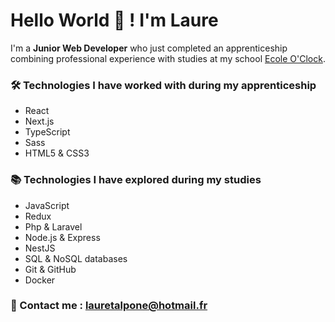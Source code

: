 # Hello World 👋 ! I'm Laure

I'm a **Junior Web Developer** who just completed an apprenticeship combining professional experience with studies at my school [Ecole O'Clock](https://oclock.io/).

### 🛠 Technologies I have worked with during my apprenticeship
- React
- Next.js
- TypeScript
- Sass
- HTML5 & CSS3

### 📚 Technologies I have explored during my studies
- JavaScript
- Redux
- Php & Laravel
- Node.js & Express  
- NestJS  
- SQL & NoSQL databases  
- Git & GitHub  
- Docker

### 📧 Contact me : lauretalpone@hotmail.fr
